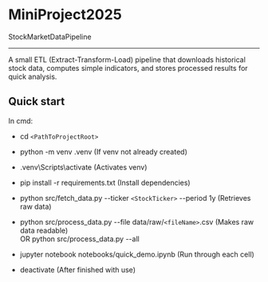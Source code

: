# MiniProject2025
StockMarketDataPipeline

---
A small ETL (Extract-Transform-Load) pipeline that downloads historical stock data, computes simple indicators, and stores processed results for quick analysis.

## Quick start
In cmd:  
- cd `<PathToProjectRoot>` 
- python -m venv .venv (If venv not already created)  
- .venv\Scripts\activate (Activates venv)  

- pip install -r requirements.txt (Install dependencies)  
- python src/fetch_data.py --ticker `<StockTicker>` --period 1y (Retrieves raw data)  
- python src/process_data.py --file data/raw/`<fileName>`.csv (Makes raw data readable)  
OR python src/process_data.py --all   
- jupyter notebook notebooks/quick_demo.ipynb (Run through each cell)  

- deactivate (After finished with use)